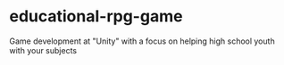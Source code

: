# educational-rpg-game
Game development at "Unity" with a focus on helping high school youth with your subjects

